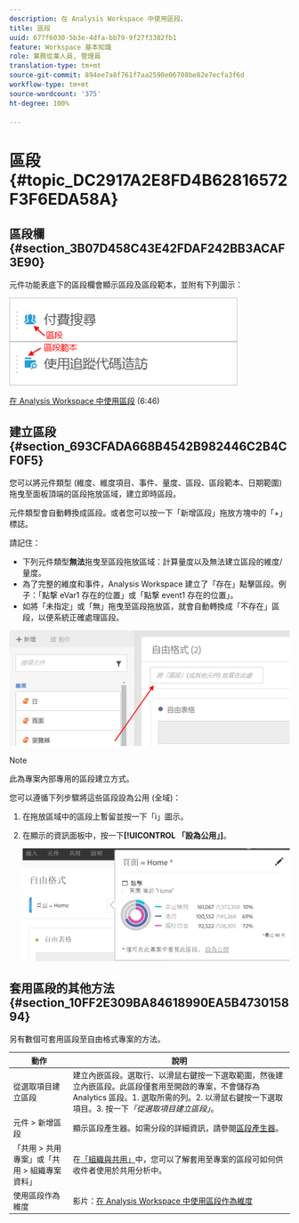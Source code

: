 ```yaml
---
description: 在 Analysis Workspace 中使用區段。
title: 區段
uuid: 677f6030-5b3e-4dfa-bb79-9f27f3382fb1
feature: Workspace 基本知識
role: 業務從業人員, 管理員
translation-type: tm+mt
source-git-commit: 894ee7a8f761f7aa2590e06708be82e7ecfa3f6d
workflow-type: tm+mt
source-wordcount: '375'
ht-degree: 100%

---
```



# 區段 {#topic_DC2917A2E8FD4B62816572F3F6EDA58A}

## 區段欄 {#section_3B07D458C43E42FDAF242BB3ACAF3E90}

元件功能表底下的區段欄會顯示區段及區段範本，並附有下列圖示：

![](assets/segment_icons.png)

[在 Analysis Workspace 中使用區段](https://docs.adobe.com/content/help/zh-Hant/analytics-learn/tutorials/analysis-workspace/applying-segments/using-segments-in-analysis-workspace.html) (6:46)

## 建立區段 {#section_693CFADA668B4542B982446C2B4CF0F5}

您可以將元件類型 (維度、維度項目、事件、量度、區段、區段範本、日期範圍) 拖曳至面板頂端的區段拖放區域，建立即時區段。

元件類型會自動轉換成區段。或者您可以按一下「新增區段」拖放方塊中的「+」標誌。

請記住：

* 下列元件類型&#x200B;**無法**&#x200B;拖曳至區段拖放區域：計算量度以及無法建立區段的維度/量度。
* 為了完整的維度和事件，Analysis Workspace 建立了「存在」點擊區段。例子：「點撃 eVar1 存在的位置」或「點撃 event1 存在的位置」。
* 如將「未指定」或「無」拖曳至區段拖放區，就會自動轉換成「不存在」區段，以便系統正確處理區段。

![](assets/segment-dropzone.png)

>[!NOTE]
>
>此為專案內部專用的區段建立方式。

您可以遵循下列步驟將這些區段設為公用 (全域)：

1. 在拖放區域中的區段上暫留並按一下「i」圖示。
1. 在顯示的資訊面板中，按一下&#x200B;**[!UICONTROL 「設為公用」]**。

   ![](assets/segment-info.png)

## 套用區段的其他方法 {#section_10FF2E309BA84618990EA5B473015894}

另有數個可套用區段至自由格式專案的方法。

| 動作 | 說明 |
|--- |--- |
| 從選取項目建立區段 | 建立內嵌區段。選取行、以滑鼠右鍵按一下選取範圍，然後建立內嵌區段。此區段僅套用至開啟的專案，不會儲存為 Analytics 區段。1. 選取所需的列。2. 以滑鼠右鍵按一下選取項目。3. 按一下&#x200B;*「從選取項目建立區段」*。 |
| 元件 > 新增區段 | 顯示區段產生器。如需分段的詳細資訊，請參閱[區段產生器](https://docs.adobe.com/content/help/zh-Hant/analytics/components/segmentation/segmentation-workflow/seg-build.html)。 |
| 「共用 > 共用專案」或「共用 > 組織專案資料」 | 在[「組織與共用」](https://docs.adobe.com/content/help/zh-Hant/analytics/analyze/analysis-workspace/curate-share/curate.html#concept_4A9726927E7C44AFA260E2BB2721AFC6)中，您可以了解套用至專案的區段可如何供收件者使用於共用分析中。 |
| 使用區段作為維度 | 影片：[在 Analysis Workspace 中使用區段作為維度](https://docs.adobe.com/content/help/zh-Hant/analytics-learn/tutorials/components/segmentation/using-segments-as-dimensions-in-analysis-workspace.html) |
